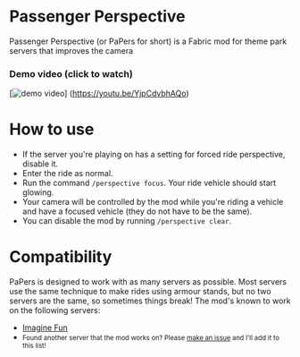 # Passenger Perspective

Passenger Perspective (or PaPers for short) is a Fabric mod for theme park servers that improves the camera

### Demo video (click to watch)
[![demo video](https://img.youtube.com/vi/YjpCdvbhAQo/0.jpg)]
(https://youtu.be/YjpCdvbhAQo)

# How to use

- If the server you're playing on has a setting for forced ride perspective, disable it.
- Enter the ride as normal.
- Run the command `/perspective focus`. Your ride vehicle should start glowing.
- Your camera will be controlled by the mod while you're riding a vehicle and have a focused vehicle (they do not have 
to be the same).
- You can disable the mod by running `/perspective clear`.

# Compatibility
PaPers is designed to work with as many servers as possible. Most servers use the same technique to make rides using 
armour stands, but no two servers are the same, so sometimes things break!
The mod's known to work on the following servers:
- [Imagine Fun](https://imaginefun.net)
- <small>Found another server that the mod works on? Please [make an issue](https://github.com/lucyydotp/passenger-perspective/issues/new) and I'll add it to this list!</small>
